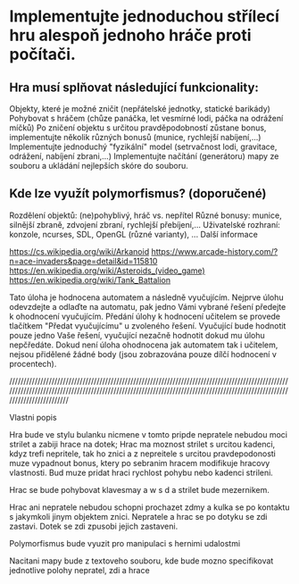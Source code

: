 # Implementujte jednoduchou střílecí hru alespoň jednoho hráče proti počítači.

## Hra musí splňovat následující funkcionality:

 Objekty, které je možné zničit (nepřátelské jednotky, statické barikády)
 Pohybovat s hráčem (chůze panáčka, let vesmírné lodi, páčka na odrážení míčků)
 Po zničení objektu s určitou pravděpodobností zůstane bonus, implementujte několik různých bonusů (munice, rychlejší nabíjení,...)
 Implementujte jednoduchý "fyzikální" model (setrvačnost lodi, gravitace, odrážení, nabíjení zbrani,...)
 Implementujte načítání (generátoru) mapy ze souboru a ukládání nejlepších skóre do souboru.

## Kde lze využít polymorfismus? (doporučené)

 Rozdělení objektů: (ne)pohyblivý, hráč vs. nepřítel
 Různé bonusy: munice, silnější zbraně, zdvojení zbraní, rychlejší přebíjení,...
 Uživatelské rozhraní: konzole, ncurses, SDL, OpenGL (různé varianty), ...
 Další informace

https://cs.wikipedia.org/wiki/Arkanoid
https://www.arcade-history.com/?n=ace-invaders&page=detail&id=115810
https://en.wikipedia.org/wiki/Asteroids_(video_game)
https://en.wikipedia.org/wiki/Tank_Battalion

Tato úloha je hodnocena automatem a následně vyučujícím. Nejprve úlohu odevzdejte a odlaďte na automatu, pak jedno Vámi vybrané řešení předejte k ohodnocení vyučujícím. Předání úlohy k hodnocení učitelem se provede tlačítkem "Předat vyučujícímu" u zvoleného řešení. Vyučující bude hodnotit pouze jedno Vaše řešení, vyučující nezačně hodnotit dokud mu úlohu nepčředáte. Dokud není úloha ohodnocena jak automatem tak i učitelem, nejsou přidělené žádné body (jsou zobrazována pouze dílčí hodnocení v procentech).

///////////////////////////////////////////////////////////////////////////////////////////////////////////////////////////////////////////////////////////////////////////////////////////////////////////////////////////

Vlastni popis

Hra bude ve stylu bulanku nicmene v tomto pripde nepratele nebudou moci strilet a zabiji hrace na dotek;
Hrac ma moznost strilet s urcitou kadenci, kdyz trefi nepritele, tak ho znici a z nepreitele s urcitou pravdepodonosti muze vypadnout bonus,
ktery po sebranim hracem modifikuje hracovy vlastnosti. Bud muze pridat hraci rychlost pohybu nebo kadenci strileni.

Hrac se bude pohybovat klavesmay a w s d a strilet bude mezernikem.

Hrac ani nepratele nebudou schopni prochazet zdmy a kulka se po kontaktu s jakymkoli jinym objektem znici. Nepratele a hrac se po dotyku se zdi zastavi.
Dotek se zdi zpusobi jejich zastaveni.

Polymorfismus bude vyuzit pro manipulaci s hernimi udalostmi 

Nacitani mapy bude z textoveho souboru, kde bude mozno specifikovat jednotlive polohy nepratel, zdi a hrace
